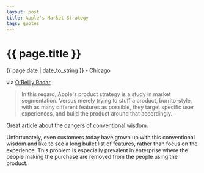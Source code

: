 ```yaml
---
layout: post
title: Apple's Market Strategy
tags: quotes
---
```


{{ page.title }}
================

<p class="meta">{{ page.date | date_to_string }} - Chicago</p>

via <a href="http://radar.oreilly.com/2010/09/apple-segmentation-strategy-an.html">O'Reilly Radar</a>

> In this regard, Apple's product strategy is a study in market segmentation. Versus merely trying to stuff a product, burrito-style, with as many different features as possible, they target specific user experiences, and build the product around that accordingly.

Great article about the dangers of conventional wisdom.

Unfortunately, even customers today have grown up with this conventional wisdom and like to see a long bullet list of features, rather than focus on the experience. This problem is especially prevalent in enterprise where the people making the purchase are removed from the people using the product.